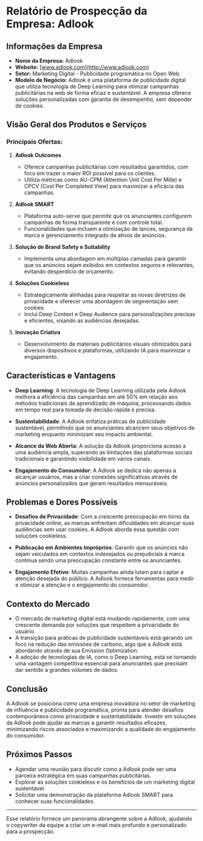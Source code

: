 # Relatório de Prospecção da Empresa: Adlook

## Informações da Empresa

- **Nome da Empresa:** Adlook
- **Website:** [www.adlook.com](http://www.adlook.com)
- **Setor:** Marketing Digital - Publicidade programática no Open Web
- **Modelo de Negócio:** Adlook é uma plataforma de publicidade digital que utiliza tecnologia de Deep Learning para otimizar campanhas publicitárias na web de forma eficaz e sustentável. A empresa oferece soluções personalizadas com garantia de desempenho, sem depender de cookies.

## Visão Geral dos Produtos e Serviços

### Principais Ofertas:

1. **Adlook Outcomes**
   - Oferece campanhas publicitárias com resultados garantidos, com foco em trazer o maior ROI possível para os clientes.
   - Utiliza métricas como AU-CPM (Attention Unit Cost Per Mille) e CPCV (Cost Per Completed View) para maximizar a eficácia das campanhas.

2. **Adlook SMART**
   - Plataforma auto-serve que permite que os anunciantes configurem campanhas de forma transparente e com controle total.
   - Funcionalidades que incluem a otimização de lances, segurança da marca e gerenciamento integrado de ativos de anúncios.

3. **Solução de Brand Safety e Suitability**
   - Implementa uma abordagem em múltiplas camadas para garantir que os anúncios sejam exibidos em contextos seguros e relevantes, evitando desperdício de orçamento.

4. **Soluções Cookieless**
   - Estrategicamente alinhadas para respeitar as novas diretrizes de privacidade e oferecer uma abordagem de segmentação sem cookies.
   - Inclui Deep Context e Deep Audience para personalizações precisas e eficientes, visando as audiências desejadas.

5. **Inovação Criativa**
   - Desenvolvimento de materiais publicitários visuais otimizados para diversos dispositivos e plataformas, utilizando IA para maximizar o engajamento.

## Características e Vantagens

- **Deep Learning**: A tecnologia de Deep Learning utilizada pela Adlook melhora a eficiência das campanhas em até 50% em relação aos métodos tradicionais de aprendizado de máquina, processando dados em tempo real para tomada de decisão rápida e precisa.
  
- **Sustentabilidade**: A Adlook enfatiza práticas de publicidade sustentável, permitindo que os anunciantes alcancem seus objetivos de marketing enquanto minimizam seu impacto ambiental.

- **Alcance da Web Aberta**: A solução da Adlook proporciona acesso a uma audiência ampla, superando as limitações das plataformas sociais tradicionais e garantindo visibilidade em vários canais.

- **Engajamento do Consumidor**: A Adlook se dedica não apenas a alcançar usuários, mas a criar conexões significativas através de anúncios personalizados que geram resultados mensuráveis.

## Problemas e Dores Possíveis

- **Desafios de Privacidade**: Com a crescente preocupação em torno da privacidade online, as marcas enfrentam dificuldades em alcançar suas audiências sem usar cookies. A Adlook aborda essa questão com soluções cookieless.

- **Publicação em Ambientes Impróprios**: Garantir que os anúncios não sejam veiculados em contextos indesejados ou prejudiciais à marca continua sendo uma preocupação constante entre os anunciantes.

- **Engajamento Efetivo**: Muitas campanhas ainda lutam para captar a atenção desejada do público. A Adlook fornece ferramentas para medir e otimizar a atenção e o engajamento do consumidor.

## Contexto do Mercado

- O mercado de marketing digital está mudando rapidamente, com uma crescente demanda por soluções que respeitem a privacidade do usuário.
- A transição para práticas de publicidade sustentáveis está gerando um foco na redução das emissões de carbono, algo que a Adlook está abordando através de sua Emission Optimization.
- A adoção de tecnologias de IA, como o Deep Learning, está se tornando uma vantagem competitiva essencial para anunciantes que precisam dar sentido a grandes volumes de dados.

## Conclusão

A Adlook se posiciona como uma empresa inovadora no setor de marketing de influência e publicidade programática, pronta para atender desafios contemporâneos como privacidade e sustentabilidade. Investir em soluções da Adlook pode ajudar as marcas a garantir resultados eficazes, minimizando riscos associados e maximizando a qualidade do engajamento do consumidor. 

## Próximos Passos

- Agendar uma reunião para discutir como a Adlook pode ser uma parceira estratégica em suas campanhas publicitárias.
- Explorar as soluções cookieless e os benefícios de um marketing digital sustentável.
- Solicitar uma demonstração da plataforma Adlook SMART para conhecer suas funcionalidades.

--- 

Esse relatório fornece um panorama abrangente sobre a Adlook, ajudando o copywriter da equipe a criar um e-mail mais profundo e personalizado para a prospecção.